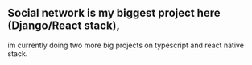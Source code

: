 ## Social network is my biggest project here (Django/React stack),
im currently doing two more big projects on typescript and react native stack.
